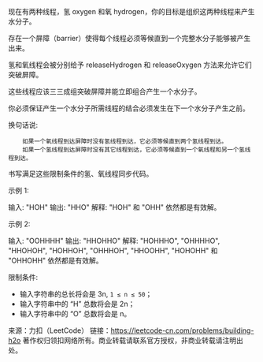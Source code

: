 现在有两种线程，氢 oxygen 和氧 hydrogen，你的目标是组织这两种线程来产生水分子。

存在一个屏障（barrier）使得每个线程必须等候直到一个完整水分子能够被产生出来。

氢和氧线程会被分别给予 releaseHydrogen 和 releaseOxygen 方法来允许它们突破屏障。

这些线程应该三三成组突破屏障并能立即组合产生一个水分子。

你必须保证产生一个水分子所需线程的结合必须发生在下一个水分子产生之前。

换句话说:
```
    如果一个氧线程到达屏障时没有氢线程到达，它必须等候直到两个氢线程到达。
    如果一个氢线程到达屏障时没有其它线程到达，它必须等候直到一个氧线程和另一个氢线程到达。
```
书写满足这些限制条件的氢、氧线程同步代码。


示例 1:

输入: "HOH"
输出: "HHO"
解释: "HOH" 和 "OHH" 依然都是有效解。

示例 2:

输入: "OOHHHH"
输出: "HHOHHO"
解释: "HOHHHO", "OHHHHO", "HHOHOH", "HOHHOH", "OHHHOH", "HHOOHH", "HOHOHH" 和 "OHHOHH" 依然都是有效解。

 

限制条件:

*    输入字符串的总长将会是 3n, `1 ≤ n ≤ 50`；
*    输入字符串中的 “H” 总数将会是 2n；
*    输入字符串中的 “O” 总数将会是 n。

来源：力扣（LeetCode）
链接：https://leetcode-cn.com/problems/building-h2o
著作权归领扣网络所有。商业转载请联系官方授权，非商业转载请注明出处。



